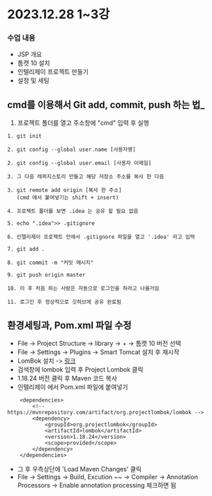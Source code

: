 # 2023.12.28 1~3강

### 수업 내용 
- JSP 개요
- 톰캣 10 설치
- 인텔리제이 프로젝트 만들기
- 설정 및 세팅

## cmd를 이용해서 Git add, commit, push 하는 법_
1. 프로젝트 폴더를 열고 주소창에 "cmd" 입력 후 실행
````
1. git init

2. git config --global user.name [사용자명]

2. git config --global user.email [사용자 이메일]

3. 그 다음 레퍼지스토리 만들고 해당 저장소 주소를 복사 한 다음

3. git remote add origin [복사 한 주소]
   (cmd 에서 붙여넣기는 shift + insert)
   
4. 프로젝트 폴더를 보면 .idea 는 공유 할 필요 없음

5. echo ".idea">> .gitignore

6. 인텔리제이 프로젝트 안에서 .gitignore 파일을 열고 '.idea' 라고 입력

7. git add .

8. git commit -m "커밋 메시지"

9. git push origin master

10. 이 후 처음 하는 사람은 자동으로 로그인을 하라고 나올거임

11. 로그인 후 정상적으로 깃허브에 공유 완료됨

````

## 환경세팅과, Pom.xml 파일 수정
- File -> Project Structure -> library -> + -> 톰캣 10 버전 선택
- File -> Settings -> Plugins -> Smart Tomcat 설치 후 재시작
- LomBok 설치 -> [링크](https://mvnrepository.com/)
- 검색창에 lombok 입력 후 Project Lombok 클릭
- 1.18.24 버전 클릭 후 Maven 코드 복사
- 인텔리제이 에서 Pom.xml 파일에 붙여넣기
```
    <dependencies>
        <!-- https://mvnrepository.com/artifact/org.projectlombok/lombok -->
        <dependency>
            <groupId>org.projectlombok</groupId>
            <artifactId>lombok</artifactId>
            <version>1.18.24</version>
            <scope>provided</scope>
        </dependency>
    </dependencies>
```
- 그 후 우측상단에 'Load Maven Changes' 클릭
- File -> Settings -> Build, Excution ~~ -> Compiler -> 
  Annotation Processors -> Enable annotation processing 체크하면 됨

